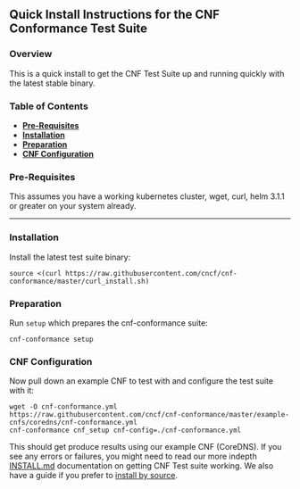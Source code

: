 Quick Install Instructions for the CNF Conformance Test Suite
---
### Overview
This is a quick install to get the CNF Test Suite up and running quickly with the latest stable binary.

### Table of Contents
* [**Pre-Requisites**](#Pre-Requisites)
* [**Installation**](#Installation)
* [**Preparation**](#Preparation)
* [**CNF Configuration**](#CNF-Configuration)

### Pre-Requisites
This assumes you have a working kubernetes cluster, wget, curl, helm 3.1.1 or greater on your system already.

---

### Installation
Install the latest test suite binary:

```
source <(curl https://raw.githubusercontent.com/cncf/cnf-conformance/master/curl_install.sh)
```

### Preparation
Run `setup` which prepares the cnf-conformance suite:

```
cnf-conformance setup
```

### CNF Configuration
Now pull down an example CNF to test with and configure the test suite with it:

```
wget -O cnf-conformance.yml https://raw.githubusercontent.com/cncf/cnf-conformance/master/example-cnfs/coredns/cnf-conformance.yml
cnf-conformance cnf_setup cnf-config=./cnf-conformance.yml
```
This should get produce results using our example CNF (CoreDNS). If you see any errors or failures, you might need to read our more indepth [INSTALL.md](INSTALL.md) documentation on getting CNF Test suite working. We also have a guide if you prefer to [install by source](INSTALL_SOURCE.md).
